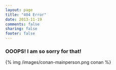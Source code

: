 ```yaml
---
layout: page
title: "404 Error"
date: 2013-11-19
comments: false
sharing: false
footer: false
---
```

### OOOPS! I am so sorry for that! 
{% img /images/conan-mainperson.png conan %}